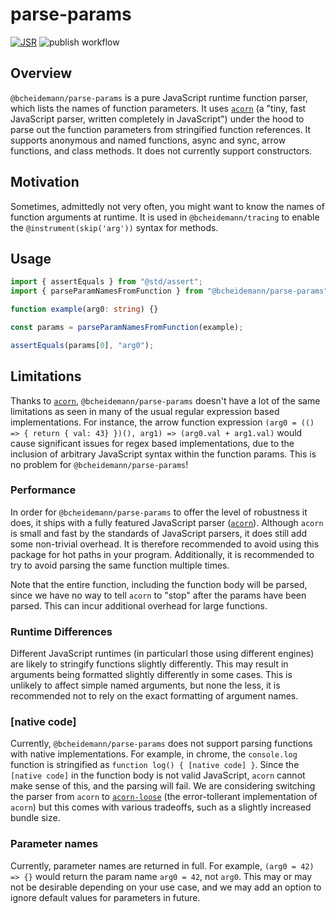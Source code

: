 # parse-params

[![JSR](https://jsr.io/badges/@bcheidemann/parse-params)](https://jsr.io/@bcheidemann/parse-params)
![publish workflow](https://github.com/bcheidemann/parse-params/actions/workflows/publish.yml/badge.svg)

## Overview

`@bcheidemann/parse-params` is a pure JavaScript runtime function parser, which lists the names of function parameters. It uses [`acorn`](https://github.com/acornjs/acorn) (a "tiny, fast JavaScript parser, written completely in JavaScript") under the hood to parse out the function parameters from stringified function references. It supports anonymous and named functions, async and sync, arrow functions, and class methods. It does not currently support constructors.

## Motivation

Sometimes, admittedly not very often, you might want to know the names of function arguments at runtime. It is used in `@bcheidemann/tracing` to enable the `@instrument(skip('arg'))` syntax for methods.

## Usage

```ts
import { assertEquals } from "@std/assert";
import { parseParamNamesFromFunction } from "@bcheidemann/parse-params";

function example(arg0: string) {}

const params = parseParamNamesFromFunction(example);

assertEquals(params[0], "arg0");
```

## Limitations

Thanks to [`acorn`](https://github.com/acornjs/acorn), `@bcheidemann/parse-params` doesn't have a lot of the same limitations as seen in many of the usual regular expression based implementations. For instance, the arrow function expression `(arg0 = (() => { return { val: 43} })(), arg1) => (arg0.val + arg1.val)` would cause significant issues for regex based implementations, due to the inclusion of arbitrary JavaScript syntax within the function params. This is no problem for `@bcheidemann/parse-params`!

### Performance

In order for `@bcheidemann/parse-params` to offer the level of robustness it does, it ships with a fully featured JavaScript parser ([`acorn`](https://github.com/acornjs/acorn)). Although `acorn` is small and fast by the standards of JavaScript parsers, it does still add some non-trivial overhead. It is therefore recommended to avoid using this package for hot paths in your program. Additionally, it is recommended to try to avoid parsing the same function multiple times.

Note that the entire function, including the function body will be parsed, since we have no way to tell `acorn` to "stop" after the params have been parsed. This can incur additional overhead for large functions.

### Runtime Differences

Different JavaScript runtimes (in particularl those using different engines) are likely to stringify functions slightly differently. This may result in arguments being formatted slightly differently in some cases. This is unlikely to affect simple named arguments, but none the less, it is recommended not to rely on the exact formatting of argument names.

### [native code]

Currently, `@bcheidemann/parse-params` does not support parsing functions with native implementations. For example, in chrome, the `console.log` function is stringified as `function log() { [native code] }`. Since the `[native code]` in the function body is not valid JavaScript, `acorn` cannot make sense of this, and the parsing will fail. We are considering switching the parser from `acorn` to [`acorn-loose`](https://github.com/acornjs/acorn/tree/master/acorn-loose/) (the error-tollerant implementation of `acorn`) but this comes with various tradeoffs, such as a slightly increased bundle size.

### Parameter names

Currently, parameter names are returned in full. For example, `(arg0 = 42) => {}` would return the param name `arg0 = 42`, not `arg0`. This may or may not be desirable depending on your use case, and we may add an option to ignore default values for parameters in future.

